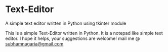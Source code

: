# Text-Editor

A simple text editor written in Python using tkinter module

This is a simple Text-Editor written in Python. It is a notepad like simple text editor. I hope it helps, your suggestions are welcome!
mail me @ subhamnagaria@gmail.com
